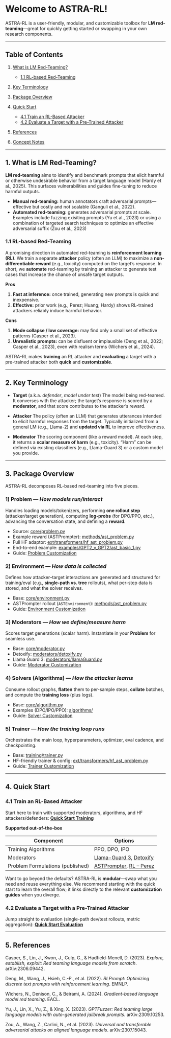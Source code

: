 # Welcome to ASTRA-RL!

ASTRA-RL is a user-friendly, modular, and customizable toolbox for **LM red-teaming**—great for quickly getting started or swapping in your own research components.

---

## Table of Contents

1. [What is LM Red-Teaming?](#1-what-is-lm-red-teaming)

   * [1.1 RL-based Red-Teaming](#11-rl-based-red-teaming)
2. [Key Terminology](#2-key-terminology)
3. [Package Overview](#3-package-overview)
4. [Quick Start](#4-quick-start)

   * [4.1 Train an RL-Based Attacker](#41-train-an-rl-based-attacker)
   * [4.2 Evaluate a Target with a Pre-Trained Attacker](#42-evaluate-a-target-with-a-pre-trained-attacker)
5. [References](#5-references)
6. [Concept Notes](#6-concept-notes)

---

## 1. What is LM Red-Teaming?

**LM red-teaming** aims to identify and benchmark prompts that elicit harmful or otherwise undesirable behavior from a target language model (Hardy et al., 2025). This surfaces vulnerabilities and guides fine-tuning to reduce harmful outputs.

* **Manual red-teaming:** human annotators craft adversarial prompts—effective but costly and not scalable (Ganguli et al., 2022).
* **Automated red-teaming:** generates adversarial prompts at scale. Examples include fuzzing exisiting prompts (Yu et al., 2023) or using a combination of targeted search techniques to optimize an effective adversarial suffix (Zou et al., 2023)

### 1.1 RL-based Red-Teaming

A promising direction in automated red-teaming is **reinforcement learning (RL)**. We train a separate **attacker** policy (often an LLM) to maximize a **non-differentiable reward** (e.g., toxicity) computed on the target’s response. In short, we **automate** red-teaming by training an attacker to generate test cases that increase the chance of unsafe target outputs.

**Pros**

1. **Fast at inference:** once trained, generating new prompts is quick and inexpensive.
2. **Effective:** prior work (e.g., Perez; Huang; Hardy) shows RL-trained attackers reliably induce harmful behavior.

**Cons**

1. **Mode collapse / low coverage:** may find only a small set of effective patterns (Casper et al., 2023).
2. **Unrealistic prompts:** can be disfluent or implausible (Deng et al., 2022; Casper et al., 2023), even with realism terms (Wichers et al., 2024).

ASTRA-RL makes **training** an RL attacker and **evaluating** a target with a pre-trained attacker both **quick** and **customizable**.

---

## 2. Key Terminology

* **Target** (a.k.a. *defender*, *model under test*)
  The model being red-teamed. It converses with the attacker; the target’s response is scored by a **moderator**, and that score contributes to the attacker’s reward.

* **Attacker**
  The policy (often an LLM) that generates utterances intended to elicit harmful responses from the target. Typically initialized from a general LM (e.g., Llama-2) and **updated via RL** to improve effectiveness.

* **Moderator**
  The scoring component (like a reward model). At each step, it returns a **scalar measure of harm** (e.g., toxicity). “Harm” can be defined via existing classifiers (e.g., Llama-Guard 3) or a custom model you provide.

---

## 3. Package Overview

ASTRA-RL decomposes RL-based red-teaming into five pieces. 

### 1) Problem — *How models run/interact*

Handles loading models/tokenizers, performing **one rollout step** (attacker/target generation), computing **log-probs** (for DPO/PPO, etc.), advancing the conversation state, and defining a **reward**.

* Source: [core/problem.py](../../src/astra_rl/core/problem.py)
* Example reward (ASTPrompter): [methods/ast\_problem.py](../../src/astra_rl/methods/ast_problem.py)
* Full HF adaptor: [ext/transformers/hf\_ast\_problem.py](../../src/astra_rl/ext/transformers/hf_ast_problem.py)
* End-to-end example: [examples/GPT2\_v\_GPT2/ast\_basic\_1.py](../../examples/GPT2_v_GPT2/ast_basic_1.py)
* Guide: [Problem Customization](customize_training/problems.md)

### 2) Environment — *How data is collected*

Defines how attacker–target interactions are generated and structured for training/eval (e.g., **single-path vs. tree** rollouts), what per-step data is stored, and what the solver receives.

* Base: [core/environment.py](../../src/astra_rl/core/environment.py)
* ASTPrompter rollout (`ASTEnvironment`): [methods/ast\_problem.py](../../src/astra_rl/methods/ast_problem.py)
* Guide: [Environment Customization](customize_training/environments.md)

### 3) Moderators — *How we define/measure harm*

Scores target generations (scalar harm). Instantiate in your **Problem** for seamless use.

* Base: [core/moderator.py](../../src/astra_rl/core/moderator.py)
* Detoxify: [moderators/detoxify.py](../../src/astra_rl/moderators/detoxify.py)
* Llama Guard 3: [moderators/llamaGuard.py](../../src/astra_rl/moderators/llamaGuard.py)
* Guide: [Moderator Customization](customize_training/moderators.md)

### 4) Solvers (Algorithms) — *How the attacker learns*

Consume rollout graphs, **flatten** them to per-sample steps, **collate** batches, and compute the **training loss** (plus logs).

* Base: [core/algorithm.py](../../src/astra_rl/core/algorithm.py)
* Examples (DPO/IPO/PPO): [algorithms/](../../src/astra_rl/algorithms)
* Guide: [Solver Customization](customize_training/solvers.md)

### 5) Trainer — *How the training loop runs*

Orchestrates the main loop, hyperparameters, optimizer, eval cadence, and checkpointing.

* Base: [training/trainer.py](../../src/astra_rl/training/trainer.py)
* HF-friendly trainer & config: [ext/transformers/hf\_ast\_problem.py](../../src/astra_rl/ext/transformers/hf_ast_problem.py)
* Guide: [Trainer Customization](customize_training/trainers.md)

---

## 4. Quick Start

### 4.1 Train an RL-Based Attacker

Start here to train with supported moderators, algorithms, and HF attackers/defenders:
**[Quick Start Training](quick_start_training.md)**

**Supported out-of-the-box**

| Component                        | Options                                                                                                                |
| -------------------------------- | ---------------------------------------------------------------------------------------------------------------------- |
| Training Algorithms              | PPO, DPO, IPO                                                                                                          |
| Moderators                       | [Llama-Guard 3](https://huggingface.co/meta-llama/Llama-Guard-3-8B), [Detoxify](https://github.com/unitaryai/detoxify) |
| Problem Formulations (published) | [ASTPrompter](https://arxiv.org/abs/2407.09447), [RL – Perez](https://aclanthology.org/2022.emnlp-main.225/)           |

Want to go beyond the defaults? ASTRA-RL is **modular**—swap what you need and reuse everything else. We recommend starting with the quick start to learn the overall flow; it links directly to the relevant **customization guides** when you diverge.

### 4.2 Evaluate a Target with a Pre-Trained Attacker

Jump straight to evaluation (single-path dev/test rollouts, metric aggregation):
**[Quick Start Evaluation](quick_start_evaluation.md)**

---

## 5. References

Casper, S., Lin, J., Kwon, J., Culp, G., & Hadfield-Menell, D. (2023). *Explore, establish, exploit: Red teaming language models from scratch*. arXiv:2306.09442.

Deng, M., Wang, J., Hsieh, C.-P., et al. (2022). *RLPrompt: Optimizing discrete text prompts with reinforcement learning*. EMNLP.

Wichers, N., Denison, C., & Beirami, A. (2024). *Gradient-based language model red teaming*. EACL.

Yu, J., Lin, X., Yu, Z., & Xing, X. (2023). *GPTFuzzer: Red teaming large language models with auto-generated jailbreak prompts*. arXiv:2309.10253.

Zou, A., Wang, Z., Carlini, N., et al. (2023). *Universal and transferable adversarial attacks on aligned language models*. arXiv:2307.15043.
